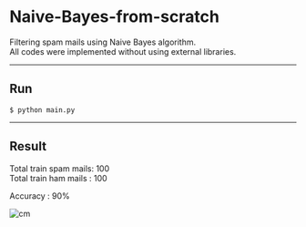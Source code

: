# Naive-Bayes-from-scratch
Filtering spam mails using Naive Bayes algorithm.  
All codes were implemented without using external libraries.  

---

## Run

```
$ python main.py
```

---

## Result

Total train spam mails: 100  
Total train ham mails : 100  

Accuracy : 90%  

![cm](https://user-images.githubusercontent.com/63924704/141687811-daf774c2-0c72-44b7-b1df-627e7dcdc53d.png)
